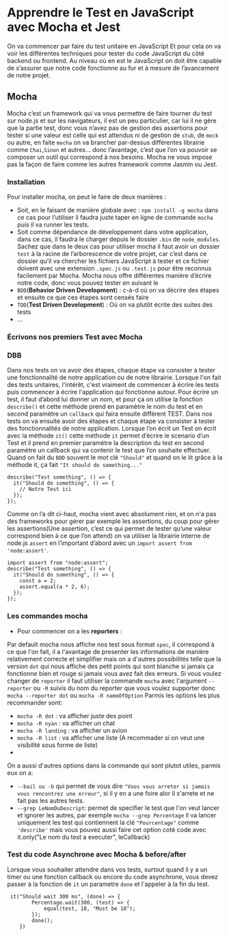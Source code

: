 # Apprendre le Test en JavaScript avec Mocha et Jest

On va commencer par faire du test unitaire en JavaScript
Et pour cela on va voir les différentes techniques pour tester du code JavaScript du côté backend ou frontend.
Au niveau où en est le JavaScript on doit être capable de s’assurer que notre code fonctionne au fur et à mesure de l’avancement de notre projet.

## Mocha

Mocha c’est un framework qui va vous permettre de faire tourner du test sur node.js et sur les navigateurs, il est un peu particulier, car lui il ne gère que la partie test, donc vous n’avez pas de gestion des assertions pour tester si une valeur est celle qui est attendus ni de gestion de `stub`, de `mock` ou autre, en faite `mocha` on va brancher par-dessus différentes librairie comme `Chai`,`Sinon` et autres… donc l’avantage, c’est que l’on va pouvoir se composer un outil qui correspond à nos besoins.
Mocha ne vous impose pas la façon de faire comme les autres framework comme Jasmin ou Jest.

### Installation

Pour installer mocha, on peut le faire de deux manières :

- Soit, en le faisant de manière globale avec : `npm install -g mocha` dans ce cas pour l’utiliser il faudra juste taper en ligne de commande `mocha` puis il va runner les tests.
- Soit comme dépendance de développement dans votre application, dans ce cas, il faudra le charger depuis le dossier `.bin` de `node_modules`.
Sachez que dans le deux cas pour utiliser mocha il faut avoir un dossier `test` à la racine de l’arborescence de votre projet, car c’est dans ce dossier qu’il va chercher les fichiers JavaScript à tester et ce fichier doivent avec une extension `.spec.js` ou `.test.js` pour être reconnus facilement par Mocha.
Mocha nous offre différentes manière d’écrire notre code, donc vous pouvez tester en suivant le
- `BDD`(**Behavior Driven Development**) : c-à-d où on va décrire des étapes et ensuite ce que ces étapes sont censés faire
- `TDD`(**Test Driven Development**) : Où on va plutôt écrite des suites des tests
- …

### Écrivons nos premiers Test avec Mocha

### DBB

Dans nos tests on va avoir des étapes, chaque étape va consister à tester une fonctionnalité de notre application ou de notre librairie.
Lorsque l'on fait des tests unitaires, l'intérêt, c'est vraiment de commencer à écrire les tests puis commencer à écrire l'application qui fonctionne autour.
Pour écrire un test, il faut d’abord lui donner un nom, et pour ça on utilise la fonction `describe()` et cette méthode prend en paramètre le nom du test et en second paramètre un `callback` qui faira ensuite différent TEST.
Dans nos tests on va ensuite avoir des étapes et chaque étape va consister à tester des fonctionnalités de notre application.
Lorsque l’on écrit un Test on écrit avec la méthode `it()` cette méthode `it` permet d’écrire le scenario d’un Test et il prend en premier paramètre la description du test en second paramètre un callback qui va contenir le test que l’on souhaite effectuer.
Quand on fait du `BDD` souvent le mot clé `"Should"` et quand on le lit grâce à la méthode it, ça fait `"It should do something..."`

```{JS}
describe("Test something", () => {
  it("Should do something", () => {
    // Notre Test ici
  });
});
```

Comme on l’a dit ci-haut, mocha vient avec absolument rien, et on n'a pas des frameworks pour gérer par exemple les assertions, du coup pour gérer les assertions(Une assertion, c’est ce qui permet de tester qu’une valeur correspond bien à ce que l’on attend) on va utiliser la librairie interne de node.js `assert` en l’important d’abord avec un `import assert from 'node:assert'`.

```{TS}
import assert from "node:assert";
describe("Test something", () => {
  it("Should do something", () => {
    const a = 2;
    assert.equal(a * 2, 6);
  });
});

```

### Les commandes mocha

- Pour commencer on a les **reporters** :

Par default mocha nous affiche nos test sous format `spec`, il correspond à ce que l'on fait, il a l'avantage de presenter les informations de manière relativement correcte et simplifier mais on a d'autres possibilités telle que la version `dot` qui nous affiche des petit points qui sont blanche si jamais ça fonctionne bien et rouge si jamais vous avez fait des erreurs.
Si vous voulez changer de `reporter` il faut utiliser la commande `mocha` avec l'argument `--reporter` ou `-R` suivis du nom du reporter que vous voulez supporter donc `mocha --reporter dot` ou `mocha -R nameOfOption`
Parmis les options les plus recommander sont:

- `mocha -R dot` : va afficher juste des point
- `mocha -R nyan` : va afficher un chat
- `mocha -R landing` : va afficher un avion
- `mocha -R list` : va afficher une liste (A recommader si on veut une visibilité sous forme de liste)
-

On a aussi d'autres options dans la commande qui sont plutot utiles, parmis eux on a:

- `--bail ou -b` qui permet de vous dire `"Vous vous arreter si jamais vous rencontrez une erreur"`, si il y en a une foire alor il s'arrete et ne fait pas les autres tests.
- `--grep LeNomDuDescript`: permet de specifier le test que l'on veut lancer et ignorer les autres, par exemple `mocha --grep Percentage` il va lancer uniquement les test qui contiennent la clé `"Pourcentage"` comme `'describe'` mais vous pouvez aussi faire cet option coté code avec it.only("Le nom du test a executer", leCallback)

### Test du code Asynchrone avec Mocha & before/after

Lorsque vous souhaiter attendre dans vos tests, surtout quand il y a un timer ou une fonction callback ou encore du code asynchrone, vous devez passer à la fonction de `it` un parametre `done` et l'appeler à la fin du test.

```{JS}
 it("Should wait 300 ms", (done) => {
        Percentage.wait(300, (test) => {
            equal(test, 18, "Must be 18");
        });
        done();
    })
```
